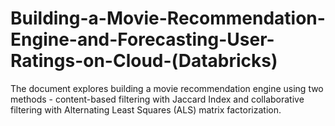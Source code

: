 # Building-a-Movie-Recommendation-Engine-and-Forecasting-User-Ratings-on-Cloud-(Databricks)
The document explores building a movie recommendation engine using two methods - content-based filtering with Jaccard Index and collaborative filtering with Alternating Least Squares (ALS) matrix factorization. 
